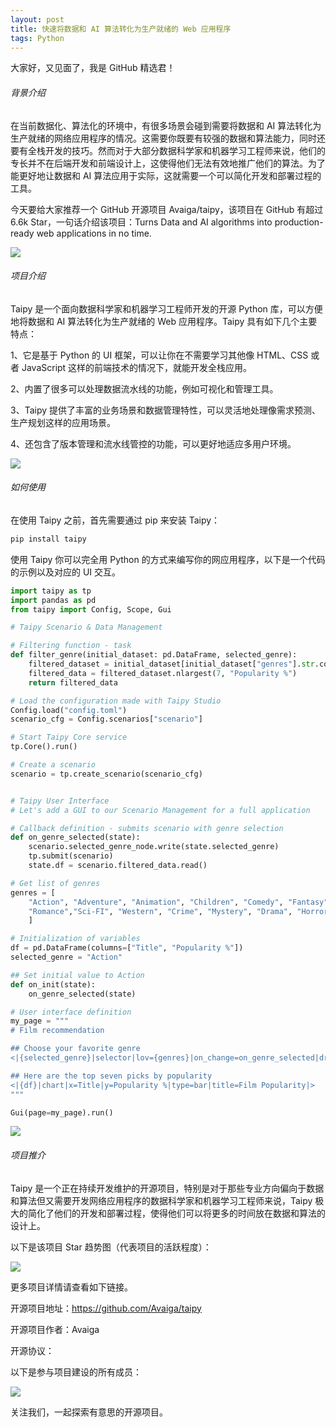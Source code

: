 ```yaml
---
layout: post
title: 快速将数据和 AI 算法转化为生产就绪的 Web 应用程序
tags: Python
---
```


大家好，又见面了，我是 GitHub 精选君！

###### 背景介绍

在当前数据化、算法化的环境中，有很多场景会碰到需要将数据和 AI 算法转化为生产就绪的网络应用程序的情况。这需要你既要有较强的数据和算法能力，同时还要有全栈开发的技巧。然而对于大部分数据科学家和机器学习工程师来说，他们的专长并不在后端开发和前端设计上，这使得他们无法有效地推广他们的算法。为了能更好地让数据和 AI 算法应用于实际，这就需要一个可以简化开发和部署过程的工具。

今天要给大家推荐一个 GitHub 开源项目 Avaiga/taipy，该项目在 GitHub 有超过 6.6k Star，一句话介绍该项目：Turns Data and AI algorithms into production-ready web applications in no time.

![](https://raw.githubusercontent.com/Avaiga/taipy/master/readme_img/gui_creation.webp)

###### 项目介绍

Taipy 是一个面向数据科学家和机器学习工程师开发的开源 Python 库，可以方便地将数据和 AI 算法转化为生产就绪的 Web 应用程序。Taipy 具有如下几个主要特点：

1、它是基于 Python 的 UI 框架，可以让你在不需要学习其他像 HTML、CSS 或者 JavaScript 这样的前端技术的情况下，就能开发全栈应用。

2、内置了很多可以处理数据流水线的功能，例如可视化和管理工具。

3、Taipy 提供了丰富的业务场景和数据管理特性，可以灵活地处理像需求预测、生产规划这样的应用场景。

4、还包含了版本管理和流水线管控的功能，可以更好地适应多用户环境。

![](https://raw.githubusercontent.com/Avaiga/taipy/master/readme_img/scenario_and_data_mgt.gif)

###### 如何使用

在使用 Taipy 之前，首先需要通过 pip 来安装 Taipy：

```bash
pip install taipy
```

使用 Taipy 你可以完全用 Python 的方式来编写你的网应用程序，以下是一个代码的示例以及对应的 UI 交互。

```python
import taipy as tp
import pandas as pd
from taipy import Config, Scope, Gui

# Taipy Scenario & Data Management

# Filtering function - task
def filter_genre(initial_dataset: pd.DataFrame, selected_genre):
    filtered_dataset = initial_dataset[initial_dataset["genres"].str.contains(selected_genre)]
    filtered_data = filtered_dataset.nlargest(7, "Popularity %")
    return filtered_data

# Load the configuration made with Taipy Studio
Config.load("config.toml")
scenario_cfg = Config.scenarios["scenario"]

# Start Taipy Core service
tp.Core().run()

# Create a scenario
scenario = tp.create_scenario(scenario_cfg)


# Taipy User Interface
# Let's add a GUI to our Scenario Management for a full application

# Callback definition - submits scenario with genre selection
def on_genre_selected(state):
    scenario.selected_genre_node.write(state.selected_genre)
    tp.submit(scenario)
    state.df = scenario.filtered_data.read()

# Get list of genres
genres = [
    "Action", "Adventure", "Animation", "Children", "Comedy", "Fantasy", "IMAX"
    "Romance","Sci-FI", "Western", "Crime", "Mystery", "Drama", "Horror", "Thriller", "Film-Noir","War", "Musical", "Documentary"
    ]

# Initialization of variables
df = pd.DataFrame(columns=["Title", "Popularity %"])
selected_genre = "Action"

## Set initial value to Action
def on_init(state):
    on_genre_selected(state)

# User interface definition
my_page = """
# Film recommendation

## Choose your favorite genre
<|{selected_genre}|selector|lov={genres}|on_change=on_genre_selected|dropdown|>

## Here are the top seven picks by popularity
<|{df}|chart|x=Title|y=Popularity %|type=bar|title=Film Popularity|>
"""

Gui(page=my_page).run()
```

![](https://raw.githubusercontent.com/Avaiga/taipy/master/readme_img/readme_app.gif)

###### 项目推介

Taipy 是一个正在持续开发维护的开源项目，特别是对于那些专业方向偏向于数据和算法但又需要开发网络应用程序的数据科学家和机器学习工程师来说，Taipy 极大的简化了他们的开发和部署过程，使得他们可以将更多的时间放在数据和算法的设计上。


以下是该项目 Star 趋势图（代表项目的活跃程度）：

![](https://api.star-history.com/svg?repos=Avaiga/taipy&type=Timeline)

更多项目详情请查看如下链接。

开源项目地址：https://github.com/Avaiga/taipy 

开源项目作者：Avaiga

开源协议：

以下是参与项目建设的所有成员：

![](https://contrib.rocks/image?repo=Avaiga/taipy)

关注我们，一起探索有意思的开源项目。

